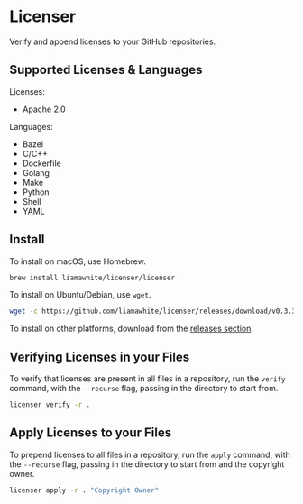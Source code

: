 # Licenser

Verify and append licenses to your GitHub repositories.

## Supported Licenses & Languages

Licenses:

- Apache 2.0

Languages:

- Bazel
- C/C++
- Dockerfile
- Golang
- Make
- Python
- Shell
- YAML

## Install

To install on macOS, use Homebrew.

```sh
brew install liamawhite/licenser/licenser
```

To install on Ubuntu/Debian, use `wget`.

```sh
wget -c https://github.com/liamawhite/licenser/releases/download/v0.3.3/licenser_0.3.3_Linux_x86_64.tar.gz -O - | sudo tar -xz -C /usr/bin
```

To install on other platforms, download from the [releases section](https://github.com/liamawhite/licenser/releases).

## Verifying Licenses in your Files

To verify that licenses are present in all files in a repository, run the `verify` command, with the `--recurse` flag, passing in the directory to start from.

```sh
licenser verify -r .
```

## Apply Licenses to your Files

To prepend licenses to all files in a repository, run the `apply` command, with the `--recurse` flag, passing in the directory to start from and the copyright owner.

```sh
licenser apply -r . "Copyright Owner"
```
